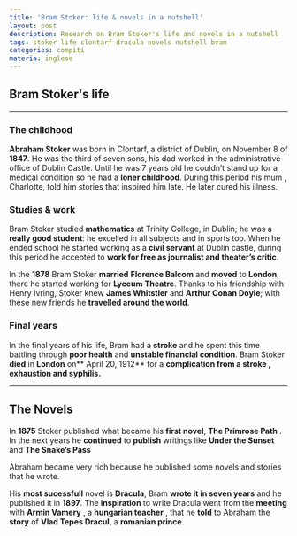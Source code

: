 ```yaml
---
title: 'Bram Stoker: life & novels in a nutshell'
layout: post
description: Research on Bram Stoker's life and novels in a nutshell
tags: stoker life clontarf dracula novels nutshell bram
categories: compiti
materia: inglese
---
```


## Bram Stoker's life

---
### The childhood

**Abraham Stoker** was born in Clontarf, a district of Dublin, on November 8 of **1847**. He was the third of seven sons, his dad worked in the administrative office of Dublin Castle. Until he was 7 years old he couldn’t stand up for a medical condition so he had a **loner childhood**. During this period his mum , Charlotte, told him stories that  inspired him late. He later  cured his illness.


### Studies & work 

Bram Stoker studied **mathematics** at Trinity College, in Dublin; he was a **really good student**: he excelled in all subjects and in sports too. When he ended school he started working as a **civil servant** at Dublin castle, during this period he accepted to **work for free as journalist and theater’s critic**. 

 In the **1878** Bram Stoker **married** **Florence Balcom** and **moved** to **London**, there he started working for **Lyceum Theatre**. Thanks to his friendship with Henry Ivring, Stoker knew **James Whitstler** and **Arthur Conan Doyle**; with these new friends he **travelled around the world**.


### Final years

In the final years of his life, Bram had a **stroke** and he spent this time battling through **poor health** and **unstable financial condition**.   Bram Stoker **died** in **London** on** April 20, 1912** for a **complication from a stroke , exhaustion and syphilis.**

---

## The Novels 

In **1875** Stoker published what became his **first novel**, **The Primrose  Path** . In the next years he **continued** to **publish**  writings like **Under the Sunset** and  **The Snake’s Pass**

Abraham  became very rich because he published some novels and stories that he wrote.

His **most sucessfull** novel is **Dracula**, Bram **wrote it in seven years** and he published it in **1897**. The **inspiration** to write Dracula went from the **meeting** with **Armin Vamery** , a **hungarian teacher** , that he **told** to Abraham the **story** of **Vlad Tepes Dracul**, a **romanian prince**.
